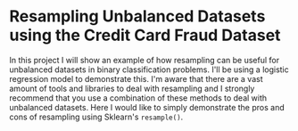 # Resampling Unbalanced Datasets using the Credit Card Fraud Dataset

In this project I will show an example of how resampling can be useful for unbalanced datasets in binary classification problems. I'll be using a logistic regression model to demonstrate this. I'm aware that there are a vast amount of tools and libraries to deal with resampling and I strongly recommend that you use a combination of these methods to deal with unbalanced datasets. Here I would like to simply demonstrate the pros and cons of resampling using Sklearn's `resample()`.
